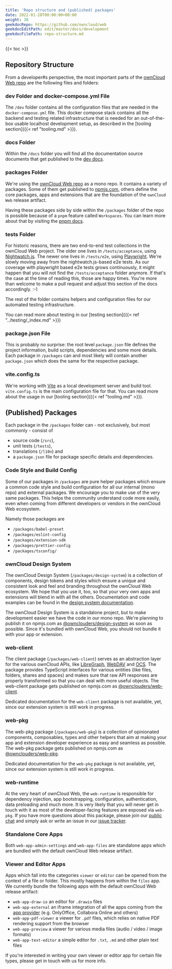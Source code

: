 ```yaml
---
title: 'Repo structure and (published) packages'
date: 2022-01-28T00:00:00+00:00
weight: 30
geekdocRepo: https://github.com/owncloud/web
geekdocEditPath: edit/master/docs/development
geekdocFilePath: repo-structure.md
---
```


{{< toc >}}

## Repository Structure

From a developer#s perspective, the most important parts of the [ownCloud Web repo](https://github.com/owncloud/web) are the following files and folders:

### dev Folder and docker-compose.yml File

The `/dev` folder contains all the configuration files that are needed in the `docker-compose.yml` file. This docker compose stack
contains all the backend and testing related infrastructure that is needed for an out-of-the-box usable localhost development setup,
as described in the [tooling section]({{< ref "tooling.md" >}}).

### docs Folder

Within the `/docs` folder you will find all the documentation source documents that get published to the [dev docs](https://owncloud.dev/clients/web/).

### packages Folder

We're using the [ownCloud Web repo](https://github.com/owncloud/web) as a mono repo. It contains a variety of packages. Some of them get
published to [npmjs.com](https://npmjs.com), others define the core packages, apps and extensions that are the foundation of
the `ownCloud Web` release artifact.

Having these packages side by side within the `/packages` folder of the repo is possible because of a `pnpm` feature called `Workspaces`. You can learn more about that by visiting the [pnpm docs](https://pnpm.io/workspaces).

### tests Folder

For historic reasons, there are two end-to-end test collections in the ownCloud Web project. The older one lives in `/tests/acceptance`,
using [Nightwatch.js](https://nightwatchjs.org). The newer one lives in `/tests/e2e`, using [Playwright](https://playwright.dev).
We're slowly moving away from the nightwatch.js-based e2e tests. As our coverage with playwright based e2e tests grows continuously, it might
happen that you will not find the `/tests/acceptance` folder anymore. If that's the case at the time of reading this, those are happy times.
You're more than welcome to make a pull request and adjust this section of the docs accordingly. :-)

The rest of the folder contains helpers and configuration files for our automated testing infrastructure.

You can read more about testing in our [testing section]({{< ref "../testing/_index.md" >}})

### package.json File

This is probably no surprise: the root level `package.json` file defines the project information, build scripts, dependencies and some more details.
Each package in `/packages` can and most likely will contain another `package.json` which does the same for the respective package.

### vite.config.ts

We're working with [Vite](https://vitejs.dev) as a local development server and build tool. `vite.config.ts` is the main configuration file for that.
You can read more about the usage in our [tooling section]({{< ref "tooling.md" >}}).

## (Published) Packages

Each package in the `/packages` folder can - not exclusively, but most commonly - consist of

- source code (`/src`),
- unit tests (`/tests`),
- translations (`/l10n`) and
- a `package.json` file for package specific details and dependencies.

### Code Style and Build Config

Some of our packages in `/packages` are pure helper packages which ensure a common code style and build configuration for all our
internal (mono repo) and external packages. We encourage you to make use of the very same packages. This helps the community
understand code more easily, even when coming from different developers or vendors in the ownCloud Web ecosystem.

Namely those packages are

- `/packages/babel-preset`
- `/packages/eslint-config`
- `/packages/extension-sdk`
- `/packages/prettier-config`
- `/packages/tsconfig/`

### ownCloud Design System

The ownCloud Design System (`/packages/design-system`) is a collection of components, design tokens and styles which ensure a
unique and consistent look and feel and branding throughout the ownCloud Web ecosystem. We hope that you use it, too, so that your
very own apps and extensions will blend in with all the others. Documentation and code examples can be found in
the [design system documentation](https://owncloud.design).

The ownCloud Design System is a standalone project, but to make development easier we have the code in our mono repo.
We're planning to publish it on npmjs.com as [@ownclouders/design-system](https://www.npmjs.com/package/@ownclouders/design-system)
as soon as possible. Since it's bundled with ownCloud Web, you should not bundle it with your app or extension.

### web-client

The client package (`/packages/web-client`) serves as an abstraction layer for the various ownCloud APIs, like
[LibreGraph](https://owncloud.dev/apis/http/graph/), [WebDAV](https://doc.owncloud.com/server/next/developer_manual/webdav_api/) and
[OCS](https://doc.owncloud.com/server/next/developer_manual/core/apis/ocs-capabilities.html). The package provides TypeScript
interfaces for various entities (like files, folders, shares and spaces) and makes sure that raw API responses are properly
transformed so that you can deal with more useful objects. The web-client package gets published
on npmjs.com as [@ownclouders/web-client](https://www.npmjs.com/package/@ownclouders/web-client).

Dedicated documentation for the `web-client` package is not available, yet, since our extension system is still work in progress.

### web-pkg

The web-pkg package (`/packages/web-pkg`) is a collection of opinionated components, composables, types and other helpers that aim
at making your app and extension developer experience as easy and seamless as possible. The web-pkg package gets published on
npmjs.com as [@ownclouders/web-pkg](https://www.npmjs.com/package/@ownclouders/web-pkg).

Dedicated documentation for the `web-pkg` package is not available, yet, since our extension system is still work in progress.

### web-runtime

At the very heart of ownCloud Web, the `web-runtime` is responsible for dependency injection, app bootstrapping, configuration,
authentication, data preloading and much more.
It is very likely that you will never get in touch with it as most of the developer-facing features are exposed via `web-pkg`. If you
have more questions about this package, please join our [public chat](https://talk.owncloud.com/channel/web) and simply ask
or write an issue in our [issue tracker](https://github.com/owncloud/web/issues).

### Standalone Core Apps

Both `web-app-admin-settings` and `web-app-files` are standalone apps which are bundled with the default ownCloud Web release artifact.

### Viewer and Editor Apps

Apps which fall into the categories `viewer` or `editor` can be opened from the context of a file or folder. This mostly happens from
within the `files` app. We currently bundle the following apps with the default ownCloud Web release artifact:

- `web-app-draw-io` an editor for `.drawio` files
- `web-app-external` an iframe integration of all the apps coming from the [app provider](https://owncloud.dev/services/app-provider/)
  (e.g. OnlyOffice, Collabora Online and others)
- `web-app-pdf-viewer` a viewer for `.pdf` files, which relies on native PDF rendering support from the browser
- `web-app-preview` a viewer for various media files (audio / video / image formats)
- `web-app-text-editor` a simple editor for `.txt`, `.md` and other plain text files

If you're interested in writing your own viewer or editor app for certain file types, please get in touch with us for more info.
